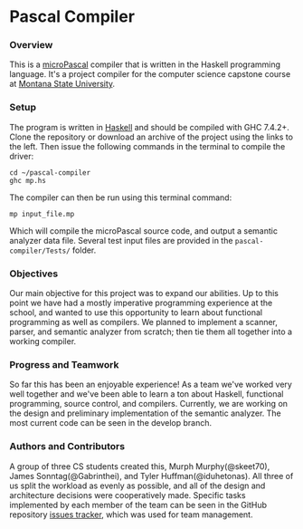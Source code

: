 Pascal Compiler
===============

### Overview
This is a [microPascal](http://hypertextbookshop.com/transPL/Resources/microPascalCFG.html) compiler that is written in the Haskell programming language. It's a project compiler for the computer science capstone course at [Montana State University](http://www.cs.montana.edu/course/csci-468).

### Setup
The program is written in [Haskell](http://www.haskell.org/haskellwiki/Haskell) and should be compiled with GHC 7.4.2+. Clone the repository or download an archive of the project using the links to the left. Then issue the following commands in the terminal to compile the driver:

    cd ~/pascal-compiler
    ghc mp.hs

The compiler can then be run using this terminal command:
    
    mp input_file.mp

Which will compile the microPascal source code, and output a semantic analyzer data file. Several test input files are provided in the `pascal-compiler/Tests/` folder.

### Objectives
Our main objective for this project was to expand our abilities. Up to this point we have had a mostly imperative programming experience at the school, and wanted to use this opportunity to learn about functional programming as well as compilers. We planned to implement a scanner, parser, and semantic analyzer from scratch; then tie them all together into a working compiler.

### Progress and Teamwork
So far this has been an enjoyable experience! As a team we've worked very well together and we've been able to learn a ton about Haskell, functional programming, source control, and compilers. Currently, we are working on the design and preliminary implementation of the semantic analyzer. The most current code can be seen in the develop branch.

### Authors and Contributors
A group of three CS students created this, Murph Murphy(@skeet70), James Sonntag(@Gabrinthei), and Tyler Huffman(@iduhetonas). All three of us split the workload as evenly as possible, and all of the design and architecture decisions were cooperatively made. Specific tasks implemented by each member of the team can be seen in the GitHub repository [issues tracker](https://github.com/skeet70/pascal-compiler/issues), which was used for team management.
